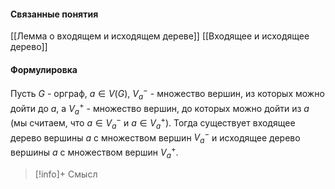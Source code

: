 #### Связанные понятия
[[Лемма о входящем и исходящем дереве]]
[[Входящее и исходящее дерево]]
#### Формулировка
Пусть $G$ - орграф, $a \in V(G)$, $V^-_a$ - множество вершин, из которых можно дойти до $a,$ а $V^+_a$ - множество вершин, до которых можно дойти из $a$ (мы считаем, что $a \in V^-_a$ и $a \in V^+_a$). Тогда существует входящее дерево вершины $a$ с множеством вершин $V^-_a$ и исходящее дерево вершины $a$ с множеством вершин $V^+_a$. 
>[!info]+ Смысл






